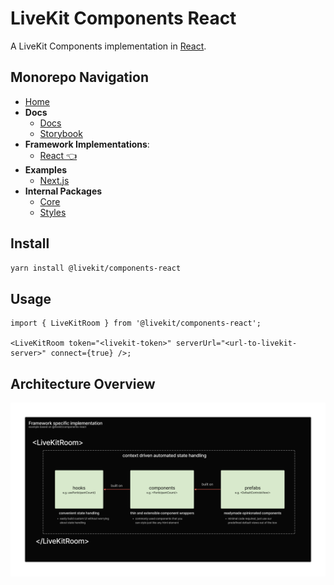 # LiveKit Components **React**

A LiveKit Components implementation in [React](https://reactjs.org/).

<!--NAV_START-->

## Monorepo Navigation

- [Home](/README.md)
- **Docs**
  - [Docs](/docs/alpha-docs/README.md)
  - [Storybook](/docs/storybook/README.md)
- **Framework Implementations**:
  - [React 👈](/packages/react/README.md)
- **Examples**
  - [Next.js](/examples/nextjs/README.md)
- **Internal Packages**
  - [Core](/packages/core/README.md)
  - [Styles](/packages/styles/README.md)

<!--NAV_END-->

## Install

```bash
yarn install @livekit/components-react
```

## Usage

```tsx
import { LiveKitRoom } from '@livekit/components-react';

<LiveKitRoom token="<livekit-token>" serverUrl="<url-to-livekit-server>" connect={true} />;
```

## Architecture Overview

![React specific implementation of LiveKit Components](./../../.github/assets/components-react-implementation.png)
